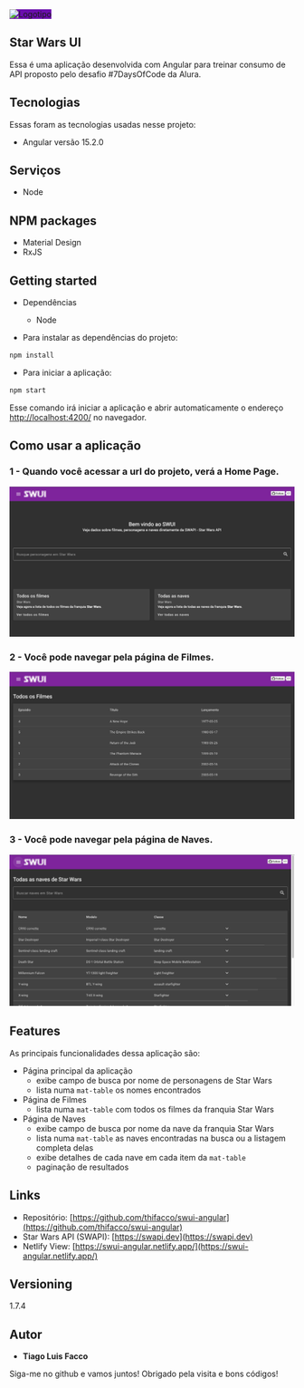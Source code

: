 <img src="https://github.com/thifacco/swui-angular/blob/master/src/assets/images/swui-logo.png" alt="Logotipo" style="max-width: 100%; max-height: 100%; background-color: #6a0dad;">


## Star Wars UI
Essa é uma aplicação desenvolvida com Angular para treinar consumo de API proposto pelo desafio #7DaysOfCode da Alura.


## Tecnologias 

Essas foram as tecnologias usadas nesse projeto:

* Angular versão 15.2.0

## Serviços

* Node

## NPM packages

* Material Design
* RxJS

## Getting started

* Dependências
  - Node

* Para instalar as dependências do projeto:
```bash
npm install
```
  
* Para iniciar a aplicação:
```bash
npm start
```
Esse comando irá iniciar a aplicação e abrir automaticamente o endereço [http://localhost:4200/](http://localhost:4200/) no navegador.

## Como usar a aplicação

### 1 - Quando você acessar a url do projeto, verá a Home Page.

![Homepage image](https://github.com/thifacco/swui-angular/blob/master/src/assets/screenshots/home.png)

### 2 - Você pode navegar pela página de Filmes.

![movies](https://github.com/thifacco/swui-angular/blob/master/src/assets/screenshots/movies.png)

### 3 - Você pode navegar pela página de Naves.

![starships](https://github.com/thifacco/swui-angular/blob/master/src/assets/screenshots/starships.png)


## Features

As principais funcionalidades dessa aplicação são:
 - Página principal da aplicação
   - exibe campo de busca por nome de personagens de Star Wars 
   - lista numa `mat-table` os nomes encontrados
 - Página de Filmes
   - lista numa `mat-table` com todos os filmes da franquia Star Wars
 - Página de Naves
   - exibe campo de busca por nome da nave da franquia Star Wars
   - lista numa `mat-table` as naves encontradas na busca ou a listagem completa delas
   - exibe detalhes de cada nave em cada item da `mat-table`
   - paginação de resultados


## Links
  - Repositório: [https://github.com/thifacco/swui-angular](https://github.com/thifacco/swui-angular)
  - Star Wars API (SWAPI): [https://swapi.dev](https://swapi.dev)
  - Netlify View: [https://swui-angular.netlify.app/](https://swui-angular.netlify.app/)

## Versioning

1.7.4


## Autor

  * **Tiago Luis Facco** 

Siga-me no github e vamos juntos!
Obrigado pela visita e bons códigos!